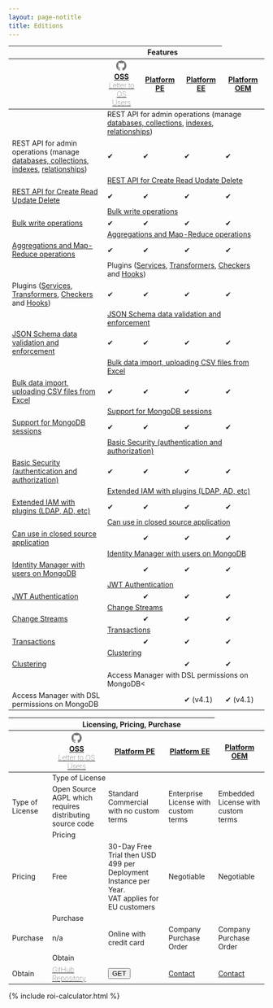 ```yaml
---
layout: page-notitle
title: Editions
---
```


<div class="editions-matrix mt-5">
    <div class="comparison">

  <table>
    <thead>
      <tr>
        <th class="tl tl2"></th>
        <th colspan="3" class="qbse">
          <strong>Features</strong>
        </th>
        <th colspan="1" style="border-right: 0; border-top: 0">
        </th>
      </tr>
      <tr>
        <th class="tl"></th>
        <th class="compare-heading p-3">
          <div class="d-flex flex-column flex-md-row justify-content-center mb-2 w-100">
            <div><a href="https://github.com/SoftInstigate/restheart"><img class="img-fluid mr-md-2" src="/images/octocat.png" width="20"></a></div>
            <a class="mt-auto" href="{{ "/faq/#os-vs-pe" | prepend: site.baseurl }}"><strong>OSS</strong> </a>
          </div>
          <a style="font-weight: 100" href="{{ "/faq/#letter-to-os-users" | prepend: site.baseurl }}">Letter to OS Users</a>
        </th>
        <th class="compare-heading restheart-version p-3">
          <a href="{{ "/faq/#os-vs-pe" | prepend: site.baseurl }}"><strong>Platform PE</strong></a>
        </th>
        <th class="compare-heading restheart-version p-3">
          <a href="{{ "/faq/#os-vs-pe" | prepend: site.baseurl }}"><strong>Platform EE</strong></a>
        </th>
        <th class="compare-heading restheart-version p-3">
          <a href="{{ "/faq/#os-vs-pe" | prepend: site.baseurl }}"><strong>Platform OEM</strong></a>
        </th>
      </tr>
    </thead>
    <tbody>
      <tr>
        <td></td>
        <td colspan="4">REST API for admin operations (manage <a href="/docs/mgmt/dbs-collections/" class="text-dark">databases, collections</a>, <a href="/docs/mgmt/indexes/" class="text-dark">indexes</a>, <a href="/docs/mgmt/relationships/" class="text-dark">relationships</a>)</td>
      </tr>
      <tr class="compare-row">
        <td>REST API for admin operations (manage <a href="/docs/mgmt/dbs-collections/" class="text-dark">databases, collections</a>, <a href="/docs/mgmt/indexes/" class="text-dark">indexes</a>, <a href="/docs/mgmt/relationships/" class="text-dark">relationships</a>)</td>
        <td><span class="tickblue">✔</span></td>
        <td><span class="restheart-red">✔</span></td>
        <td><span class="restheart-red">✔</span></td>
        <td><span class="restheart-red">✔</span></td>
      </tr>
      <tr>
        <td>&nbsp;</td>
        <td colspan="4"><a href="/docs/read-docs/" class="text-dark">REST API for Create Read Update Delete</a></td>
      </tr>
      <tr>
        <td><a href="/docs/read-docs/" class="text-dark">REST API for Create Read Update Delete</a></td>
        <td><span class="tickblue">✔</span></td>
        <td><span class="restheart-red">✔</span></td>
        <td><span class="restheart-red">✔</span></td>
        <td><span class="restheart-red">✔</span></td>
      </tr>
      <tr>
        <td>&nbsp;</td>
        <td colspan="4"><a href="/docs/write-docs/#bulk-write-requests" class="text-dark">Bulk write operations</a></td>
      </tr>
      <tr class="compare-row">
        <td><a href="/docs/write-docs/#bulk-write-requests" class="text-dark">Bulk write operations</a></td>
        <td><span class="tickblue">✔</span></td>
        <td><span class="restheart-red">✔</span></td>
        <td><span class="restheart-red">✔</span></td>
        <td><span class="restheart-red">✔</span></td>
      </tr>
      <tr>
        <td>&nbsp;</td>
        <td colspan="4"><a href="/docs/aggregations/" class="text-dark">Aggregations and Map-Reduce operations</a></td>
      </tr>
      <tr>
        <td><a href="/docs/aggregations/" class="text-dark">Aggregations and Map-Reduce operations</a></td>
        <td><span class="tickblue">✔</span></td>
        <td><span class="restheart-red">✔</span></td>
        <td><span class="restheart-red">✔</span></td>
        <td><span class="restheart-red">✔</span></td>
      </tr>
      <tr>
        <td>&nbsp;</td>
        <td colspan="4">Plugins (<a href="/docs/services/" class="text-dark">Services</a>, <a href="/docs/transformers/" class="text-dark">Transformers</a>, <a href="/docs/checkers/" class="text-dark">Checkers</a> and <a href="/docs/hooks/" class="text-dark">Hooks</a>)</td>
      </tr>
      <tr class="compare-row">
        <td>Plugins (<a href="/docs/services/" class="text-dark">Services</a>, <a href="/docs/transformers/" class="text-dark">Transformers</a>, <a href="/docs/checkers/" class="text-dark">Checkers</a> and <a href="/docs/hooks/" class="text-dark">Hooks</a>)</td>
        <td><span class="tickblue">✔</span></td>
        <td><span class="restheart-red">✔</span></td>
        <td><span class="restheart-red">✔</span></td>
        <td><span class="restheart-red">✔</span></td>
      </tr>
      <tr>
        <td>&nbsp;</td>
        <td colspan="4"><a href="/docs/json-schema-validation/" class="text-dark">JSON Schema data validation and enforcement</a></td>
      </tr>
      <tr>
        <td><a href="/docs/json-schema-validation/" class="text-dark">JSON Schema data validation and enforcement</a></td>
        <td><span class="tickblue">✔</span></td>
        <td><span class="restheart-red">✔</span></td>
        <td><span class="restheart-red">✔</span></td>
        <td><span class="restheart-red">✔</span></td>
      </tr>
      <tr>
        <td>&nbsp;</td>
        <td colspan="4"><a href="/docs/csv/" class="text-dark">Bulk data import, uploading CSV files from Excel</a></td>
      </tr>
      <tr class="compare-row">
        <td><a href="/docs/csv/" class="text-dark">Bulk data import, uploading CSV files from Excel</a></td>
        <td><span class="tickblue">✔</span></td>
        <td><span class="restheart-red">✔</span></td>
        <td><span class="restheart-red">✔</span></td>
        <td><span class="restheart-red">✔</span></td>
      </tr>
      <tr>
        <td>&nbsp;</td>
        <td colspan="4"><a href="/docs/transactions/#sessions" class="text-dark">Support for MongoDB sessions</a></td>
      </tr>
      <tr>
        <td><a href="/docs/transactions/#sessions" class="text-dark">Support for MongoDB sessions</a></td>
        <td><span class="tickblue">✔</span></td>
        <td><span class="restheart-red">✔</span></td>
        <td><span class="restheart-red">✔</span></td>
        <td><span class="restheart-red">✔</span></td>
      </tr>
      <tr>
        <td>&nbsp;</td>
        <td colspan="4"><a href="/docs/security/overview/" class="text-dark">Basic Security (authentication and authorization)</a></td>
      </tr>
      <tr class="compare-row">
        <td><a href="/docs/security/overview/" class="text-dark">Basic Security (authentication and authorization)</a></td>
        <td><span class="tickblue">✔</span></td>
        <td><span class="restheart-red">✔</span></td>
        <td><span class="restheart-red">✔</span></td>
        <td><span class="restheart-red">✔</span></td>
      </tr>
      <tr>
        <td>&nbsp;</td>
        <td colspan="4"><a href="/docs/develop/security-plugins/" class="text-dark">Extended IAM with plugins (LDAP, AD, etc)</a></td>
      </tr>
      <tr>
        <td><a href="/docs/develop/security-plugins/" class="text-dark">Extended IAM with plugins (LDAP, AD, etc)</a></td>
        <td><span class="tickblue">✔</span></td>
        <td><span class="restheart-red">✔</span></td>
        <td><span class="restheart-red">✔</span></td>
        <td><span class="restheart-red">✔</span></td>
      </tr>
      <tr>
        <td>&nbsp;</td>
        <td colspan="4"><a href="/faq/#distribute-derivative-work" class="text-dark">Can use in closed source application</a></td>
      </tr>
      <tr class="compare-row">
        <td><a href="/faq/#distribute-derivative-work" class="text-dark">Can use in closed source application</a></td>
        <td></td>
        <td><span class="restheart-red">✔</span></td>
        <td><span class="restheart-red">✔</span></td>
        <td><span class="restheart-red">✔</span></td>
      </tr>
      <tr>
        <td>&nbsp;</td>
        <td colspan="4"><a href="/docs/security/authentication/#restheart-authenticator" class="text-dark">Identity Manager with users on MongoDB</a></td>
      </tr>
      <tr>
        <td><a href="/docs/security/authentication/#restheart-authenticator" class="text-dark">Identity Manager with users on MongoDB</a></td>
        <td></td>
        <td><span class="restheart-red">✔</span></td>
        <td><span class="restheart-red">✔</span></td>
        <td><span class="restheart-red">✔</span></td>
      </tr>
      <tr>
        <td>&nbsp;</td>
        <td colspan="4"><a href="/docs/security/authentication/#jwt-authentication" class="text-dark">JWT Authentication</a></td>
      </tr>
      <tr class="compare-row">
        <td><a href="/docs/security/authentication/#jwt-authentication" class="text-dark">JWT Authentication</a></td>
        <td></td>
        <td><span class="restheart-red">✔</span></td>
        <td><span class="restheart-red">✔</span></td>
        <td><span class="restheart-red">✔</span></td>
      </tr>
      <tr>
        <td>&nbsp;</td>
        <td colspan="4"><a href="/docs/change-streams/" class="text-dark">Change Streams</a></td>
      </tr>
      <tr>
        <td><a href="/docs/change-streams/" class="text-dark">Change Streams</a></td>
        <td></td>
        <td><span class="restheart-red">✔</span></td>
        <td><span class="restheart-red">✔</span></td>
        <td><span class="restheart-red">✔</span></td>
      </tr>
      <tr>
        <td>&nbsp;</td>
        <td colspan="4"><a href="/docs/transactions/" class="text-dark">Transactions</a></td>
      </tr>
      <tr class="compare-row">
        <td><a href="/docs/transactions/" class="text-dark">Transactions</a></td>
        <td></td>
        <td><span class="restheart-red">✔</span></td>
        <td><span class="restheart-red">✔</span></td>
        <td><span class="restheart-red">✔</span></td>
      </tr>
      <tr>
        <td>&nbsp;</td>
        <td colspan="4"><a href="/docs/clustering/" class="text-dark">Clustering</a></td>
      </tr>
      <tr>
        <td><a href="/docs/clustering/" class="text-dark">Clustering</a></td>
        <td></td>
        <td></td>
        <td><span class="restheart-red">✔</span></td>
        <td><span class="restheart-red">✔</span></td>
      </tr>
      <tr>
        <td>&nbsp;</td>
        <td colspan="4">Access Manager with DSL permissions on MongoDB<</td>
      </tr>
      <tr class="compare-row">
        <td>Access Manager with DSL permissions on MongoDB</td>
        <td></td>
        <td></td>
        <td><span class="restheart-red">✔ (v4.1)</span></td>
        <td><span class="restheart-red">✔ (v4.1)</span></td>
      </tr>
    </tbody>
  </table>

</div>
</div>


<div class="editions-matrix mt-5">
    <div class="comparison">

  <table>
    <thead>
      <tr>
        <th class="tl tl2"></th>
        <th colspan="3" class="qbse">
          <strong>Licensing, Pricing, Purchase</strong>
        </th>
        <th colspan="1" style="border-right: 0; border-top: 0">
        </th>
      </tr>
      <tr>
        <th class="tl"></th>
        <th class="compare-heading restheart-version p-3">
          <div class="d-flex flex-column flex-md-row justify-content-center mb-2 w-100">
            <div><a href="https://github.com/SoftInstigate/restheart"><img class="img-fluid mr-md-2" src="/images/octocat.png" width="20"></a></div>
            <a class="mt-auto" href="{{ "/faq/#os-vs-pe" | prepend: site.baseurl }}"><strong>OSS</strong> </a>
          </div>
          <a style="font-weight: 100" href="{{ "/faq" | prepend: site.baseurl }}">Letter to OS Users</a>
        </th>
        <th class="compare-heading restheart-version p-3">
          <a class="d-block" href="{{ "faq/#os-vs-pe" | prepend: site.baseurl }}"><strong>Platform PE</strong></a>
        </th>
        <th class="compare-heading restheart-version p-3">
          <a class="d-block" href="{{ "faq/#os-vs-pe" | prepend: site.baseurl }}"><strong>Platform EE</strong></a>
        </th>
        <th class="compare-heading restheart-version p-3">
          <a class="d-block" href="{{ "faq/#os-vs-pe" | prepend: site.baseurl }}"><strong>Platform OEM</strong></a>
        </th>
      </tr>
    </thead>
    <tbody>
      <tr>
        <td></td>
        <td colspan="4">Type of License</td>
      </tr>
      <tr class="compare-row">
        <td>Type of License</td>
        <td>Open Source AGPL which requires distributing source code</td>
        <td>Standard Commercial with no custom terms</td>
        <td>Enterprise License with custom terms</td>
        <td>Embedded License with custom terms</td>
      </tr>
      <tr>
        <td>&nbsp;</td>
        <td colspan="4">Pricing</td>
      </tr>
      <tr>
        <td>Pricing</td>
        <td>Free</td>
        <td>30-Day Free Trial then USD 499 per Deployment Instance per Year. <div class="small text-muted">VAT applies for EU customers</div></td>
        <td>Negotiable</td>
        <td>Negotiable</td>
      </tr>
      <tr>
        <td>&nbsp;</td>
        <td colspan="4">Purchase</td>
      </tr>
      <tr class="compare-row">
        <td>Purchase</td>
        <td>n/a</td>
        <td>Online with credit card</td>
        <td>Company Purchase Order</td>
        <td>Company Purchase Order</td>
      </tr>
      <tr>
        <td>&nbsp;</td>
        <td colspan="4">Obtain</td>
      </tr>
      <tr>
        <td>Obtain</td>
        <td><a style="font-weight: 100" href="https://github.com/SoftInstigate/restheart">GitHub Repository</a></td>
        <td>
          <a href="{{ "/get" | prepend: site.baseurl }}"><button style="1" type="button" class="pl-3 pr-3 btn btn-danger">GET</button></a>
        </td>
        <td><a href="mailto:ask@restheart.org?subject=RESTHeart EE">Contact</a></td>
        <td><a href="mailto:ask@restheart.org?subject=RESTHeart OEM">Contact</a></td>
      </tr>
    </tbody>
  </table>

</div>
</div>

{% include roi-calculator.html %}
